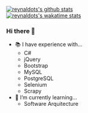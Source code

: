 [![reynaldots's github stats](https://github-readme-stats.vercel.app/api?username=reynaldots&count_private=true&theme=radical&show_icons=true)](https://www.lifeappgrade.com/)  
[![reynaldots's wakatime stats](https://github-readme-stats.vercel.app/api/wakatime?username=reynaldots&count_private=true&theme=radical&show_icons=true)](https://wakatime.com/@reynaldots)
### Hi there 👋

- 📚 I have experience with...
  - C#
  - jQuery
  - Bootstrap
  - MySQL
  - PostgreSQL
  - Selenium
  - Scrapy
- 🌱 I’m currently learning...
  - Software Arquitecture

<!--
Here are some ideas to get you started:

- 🔭 I’m currently working on ...
- 🌱 I’m currently learning ...
- 👯 I’m looking to collaborate on ...
- 🤔 I’m looking for help with ...
- 💬 Ask me about ...
- 📫 How to reach me: ...
- 😄 Pronouns: ...
- ⚡ Fun fact: ...
-->

